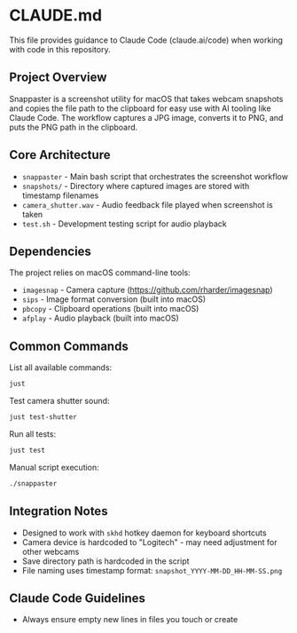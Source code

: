# CLAUDE.md

This file provides guidance to Claude Code (claude.ai/code) when working with code in this repository.

## Project Overview

Snappaster is a screenshot utility for macOS that takes webcam snapshots and copies the file path to the clipboard for easy use with AI tooling like Claude Code. The workflow captures a JPG image, converts it to PNG, and puts the PNG path in the clipboard.

## Core Architecture

- `snappaster` - Main bash script that orchestrates the screenshot workflow
- `snapshots/` - Directory where captured images are stored with timestamp filenames
- `camera_shutter.wav` - Audio feedback file played when screenshot is taken
- `test.sh` - Development testing script for audio playback

## Dependencies

The project relies on macOS command-line tools:
- `imagesnap` - Camera capture (https://github.com/rharder/imagesnap)
- `sips` - Image format conversion (built into macOS)
- `pbcopy` - Clipboard operations (built into macOS)
- `afplay` - Audio playback (built into macOS)

## Common Commands

List all available commands:
```bash
just
```

Test camera shutter sound:
```bash
just test-shutter
```

Run all tests:
```bash
just test
```

Manual script execution:
```bash
./snappaster
```

## Integration Notes

- Designed to work with `skhd` hotkey daemon for keyboard shortcuts
- Camera device is hardcoded to "Logitech" - may need adjustment for other webcams
- Save directory path is hardcoded in the script
- File naming uses timestamp format: `snapshot_YYYY-MM-DD_HH-MM-SS.png`

## Claude Code Guidelines

- Always ensure empty new lines in files you touch or create